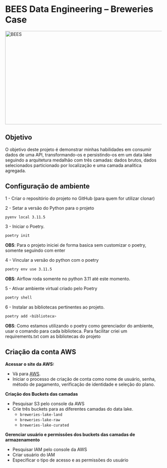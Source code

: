 # BEES Data Engineering – Breweries Case

<img src="https://miro.medium.com/v2/resize:fit:2400/1*6Eg35s47bNX7BcPzM0Fllg.png" alt="BEES" width="600" height="300">

## Objetivo

O objetivo deste projeto é demonstrar minhas habilidades em consumir dados de uma API, transformando-os e persistindo-os
em um data lake seguindo a arquitetura medalhão com três camadas: dados brutos, dados selecionados
particionado por localização e uma camada analítica agregada.

## Configuração de ambiente

1 - Criar o repositório do projeto no GitHub (para quem for utilizar clonar)

2 - Setar a versão do Python para o projeto

```bash
pyenv local 3.11.5
```

3 - Iniciar o Poetry. 

```bash
poetry init
```
**OBS**: Para o projeto iniciei de forma basica sem customizar o poetry, somente seguindo com enter

4 - Vincular a versão do python com o poetry

```bash
poetry env use 3.11.5
```
**OBS**: Airflow roda somente no python 3.11 até este momento.

5 -  Ativar ambiente virtual criado pelo Poetry
```bash
poetry shell
```

6 - Instalar as bibliotecas pertinentes ao projeto.


```bash
poetry add <biblioteca>
```

**OBS**: Como estamos utilizando o poetry como gerenciador do ambiente, usar o comando para cada biblioteca. Para facilitar criei um requirements.txt com as bibliotecas do projeto

## Criação da conta AWS

**Acessar o site da AWS:**

- Vá para [AWS](https://aws.amazon.com/).
- Iniciar o processo de criação de conta como nome de usuário, senha, método de pagamento, verificação de identidade e seleção do plano.

**Criação dos Buckets das camadas**

- Pesquisar S3 pelo console da AWS
- Crie três buckets para as diferentes camadas do data lake.
    - `breweries-lake-land`
    - `breweries-lake-raw`
    - `breweries-lake-curated`

**Gerenciar usuário e permissões dos buckets das camadas de armazenamento**

- Pesquisar IAM pelo console da AWS
- Criar usuário do IAM
- Especificar o tipo de acesso e as permissões do usuário